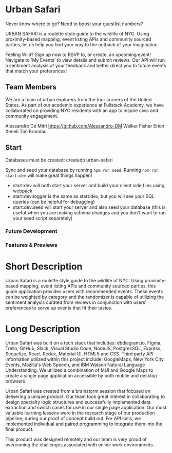 # Urban Safari

Never know where to go? Need to boost your guestlist numbers?

URBAN SAFARI is a roulette style guide to the wildlife of NYC. Using proximity-based mapping, event listing APIs and community sourced parties, let us help you find your way to the outback of your imagination.

Feeling Wild? Sign up now to RSVP to, or create, an upcoming event! Navigate to 'My Events' to view details and submit reviews. Our API will run a sentiment analysis of your feedback and better direct you to future events that match your preferences!

## Team Members

We are a team of urban explorers from the four corners of the United States. As part of our academic experience at Fullstack Academy, we have collaborated on providing NYC residents with an app to inspire civic and community engagement.

Alessandro De Mitri https://github.com/Alessandro-DM
Walker Fisher
Erion Xeneli
Tim Brandau

## Start

Databases must be created:
createdb urban-safari

Sync and seed your database by running `npm run seed`. Running `npm run start:dev` will make great things happen!

- start:dev will both start your server and build your client side files using webpack
- start:dev:logger is the same as start:dev, but you will see your SQL queries (can be helpful for debugging)
- start:dev:seed will start your server and also seed your database (this is useful when you are making schema changes and you don't want to run your seed script separately)

### Future Development

### Features & Previews

# Short Description

Urban Safari is a roulette style guide to the wildlife of NYC. Using proximity-based mapping, event listing APIs and community sourced parties, this guide application provides users with recommended events. These events can be weighted by category and the randomizer is capable of utilizing the sentiment analysis curated from reviews in conjunction with users' preferences to serve up events that fit their tastes.

# Long Description

Urban Safari was built on a tech stack that includes: dbdiagram.io, Figma, Trello, GitHub, Slack, Visual Studio Code, NodeJS, PostgresSQL, Express, Sequelize, React-Redux, Material UI, HTML5 and CSS. Third party API information utilized within this project include: GoogleMaps, New York City Events, Mozilla's Web Speech, and IBM Watson Natural Language Understanding.
We utilized a combination of MUI and Google Maps to create a single page application accessible by both mobile and desktop browsers.

Urban Safari was created from a brainstorm session that focused on delivering a unique product. Our team took great interest in collaborating to design specialty logic structures and successfully implemented data extraction and switch cases for use in our single page application. Our most valuable learning lessons were in the research stage of our production pipeline; during our proof of concept build out. For API calls, we implemented individual and paired programming to integrate them into the final product.

This product was designed remotely and our team is very proud of overcoming the challenges associated with online work environments.
